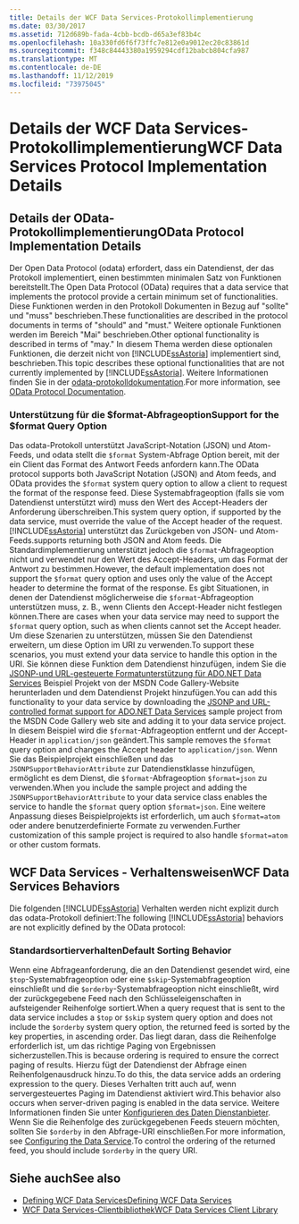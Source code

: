 ```yaml
---
title: Details der WCF Data Services-Protokollimplementierung
ms.date: 03/30/2017
ms.assetid: 712d689b-fada-4cbb-bcdb-d65a3ef83b4c
ms.openlocfilehash: 10a330fd6f6f73ffc7e812e0a9012ec20c83861d
ms.sourcegitcommit: f348c84443380a1959294cdf12babcb804cfa987
ms.translationtype: MT
ms.contentlocale: de-DE
ms.lasthandoff: 11/12/2019
ms.locfileid: "73975045"
---
```

# <a name="wcf-data-services-protocol-implementation-details"></a><span data-ttu-id="1a33e-102">Details der WCF Data Services-Protokollimplementierung</span><span class="sxs-lookup"><span data-stu-id="1a33e-102">WCF Data Services Protocol Implementation Details</span></span>
## <a name="odata-protocol-implementation-details"></a><span data-ttu-id="1a33e-103">Details der OData-Protokollimplementierung</span><span class="sxs-lookup"><span data-stu-id="1a33e-103">OData Protocol Implementation Details</span></span>  
 <span data-ttu-id="1a33e-104">Der Open Data Protocol (odata) erfordert, dass ein Datendienst, der das Protokoll implementiert, einen bestimmten minimalen Satz von Funktionen bereitstellt.</span><span class="sxs-lookup"><span data-stu-id="1a33e-104">The Open Data Protocol (OData) requires that a data service that implements the protocol provide a certain minimum set of functionalities.</span></span> <span data-ttu-id="1a33e-105">Diese Funktionen werden in den Protokoll Dokumenten in Bezug auf "sollte" und "muss" beschrieben.</span><span class="sxs-lookup"><span data-stu-id="1a33e-105">These functionalities are described in the protocol documents in terms of "should" and "must."</span></span> <span data-ttu-id="1a33e-106">Weitere optionale Funktionen werden im Bereich "Mai" beschrieben.</span><span class="sxs-lookup"><span data-stu-id="1a33e-106">Other optional functionality is described in terms of "may."</span></span> <span data-ttu-id="1a33e-107">In diesem Thema werden diese optionalen Funktionen, die derzeit nicht von [!INCLUDE[ssAstoria](../../../../includes/ssastoria-md.md)] implementiert sind, beschrieben.</span><span class="sxs-lookup"><span data-stu-id="1a33e-107">This topic describes these optional functionalities that are not currently implemented by [!INCLUDE[ssAstoria](../../../../includes/ssastoria-md.md)].</span></span> <span data-ttu-id="1a33e-108">Weitere Informationen finden Sie in der [odata-protokolldokumentation](https://go.microsoft.com/fwlink/?LinkID=184554).</span><span class="sxs-lookup"><span data-stu-id="1a33e-108">For more information, see [OData Protocol Documentation](https://go.microsoft.com/fwlink/?LinkID=184554).</span></span>  
  
### <a name="support-for-the-format-query-option"></a><span data-ttu-id="1a33e-109">Unterstützung für die $format-Abfrageoption</span><span class="sxs-lookup"><span data-stu-id="1a33e-109">Support for the $format Query Option</span></span>  
 <span data-ttu-id="1a33e-110">Das odata-Protokoll unterstützt JavaScript-Notation (JSON) und Atom-Feeds, und odata stellt die `$format` System-Abfrage Option bereit, mit der ein Client das Format des Antwort Feeds anfordern kann.</span><span class="sxs-lookup"><span data-stu-id="1a33e-110">The OData protocol supports both JavaScript Notation (JSON) and Atom feeds, and OData provides the `$format` system query option to allow a client to request the format of the response feed.</span></span> <span data-ttu-id="1a33e-111">Diese Systemabfrageoption (falls sie vom Datendienst unterstützt wird) muss den Wert des Accept-Headers der Anforderung überschreiben.</span><span class="sxs-lookup"><span data-stu-id="1a33e-111">This system query option, if supported by the data service, must override the value of the Accept header of the request.</span></span> [!INCLUDE[ssAstoria](../../../../includes/ssastoria-md.md)] <span data-ttu-id="1a33e-112">unterstützt das Zurückgeben von JSON- und Atom-Feeds.</span><span class="sxs-lookup"><span data-stu-id="1a33e-112">supports returning both JSON and Atom feeds.</span></span> <span data-ttu-id="1a33e-113">Die Standardimplementierung unterstützt jedoch die `$format`-Abfrageoption nicht und verwendet nur den Wert des Accept-Headers, um das Format der Antwort zu bestimmen.</span><span class="sxs-lookup"><span data-stu-id="1a33e-113">However, the default implementation does not support the `$format` query option and uses only the value of the Accept header to determine the format of the response.</span></span> <span data-ttu-id="1a33e-114">Es gibt Situationen, in denen der Datendienst möglicherweise die `$format`-Abfrageoption unterstützen muss, z. B., wenn Clients den Accept-Header nicht festlegen können.</span><span class="sxs-lookup"><span data-stu-id="1a33e-114">There are cases when your data service may need to support the `$format` query option, such as when clients cannot set the Accept header.</span></span> <span data-ttu-id="1a33e-115">Um diese Szenarien zu unterstützen, müssen Sie den Datendienst erweitern, um diese Option im URI zu verwenden.</span><span class="sxs-lookup"><span data-stu-id="1a33e-115">To support these scenarios, you must extend your data service to handle this option in the URI.</span></span> <span data-ttu-id="1a33e-116">Sie können diese Funktion dem Datendienst hinzufügen, indem Sie die [JSONP-und URL-gesteuerte Formatunterstützung für ADO.NET Data Services](https://go.microsoft.com/fwlink/?LinkId=208228) Beispiel Projekt von der MSDN Code Gallery-Website herunterladen und dem Datendienst Projekt hinzufügen.</span><span class="sxs-lookup"><span data-stu-id="1a33e-116">You can add this functionality to your data service by downloading the [JSONP and URL-controlled format support for ADO.NET Data Services](https://go.microsoft.com/fwlink/?LinkId=208228) sample project from the MSDN Code Gallery web site and adding it to your data service project.</span></span> <span data-ttu-id="1a33e-117">In diesem Beispiel wird die `$format`-Abfrageoption entfernt und der Accept-Header in `application/json` geändert.</span><span class="sxs-lookup"><span data-stu-id="1a33e-117">This sample removes the `$format` query option and changes the Accept header to `application/json`.</span></span> <span data-ttu-id="1a33e-118">Wenn Sie das Beispielprojekt einschließen und das `JSONPSupportBehaviorAttribute` zur Datendienstklasse hinzufügen, ermöglicht es dem Dienst, die `$format`-Abfrageoption `$format=json` zu verwenden.</span><span class="sxs-lookup"><span data-stu-id="1a33e-118">When you include the sample project and adding the `JSONPSupportBehaviorAttribute` to your data service class enables the service to handle the `$format` query option `$format=json`.</span></span> <span data-ttu-id="1a33e-119">Eine weitere Anpassung dieses Beispielprojekts ist erforderlich, um auch `$format=atom` oder andere benutzerdefinierte Formate zu verwenden.</span><span class="sxs-lookup"><span data-stu-id="1a33e-119">Further customization of this sample project is required to also handle `$format=atom` or other custom formats.</span></span>  
  
## <a name="wcf-data-services-behaviors"></a><span data-ttu-id="1a33e-120">WCF Data Services - Verhaltensweisen</span><span class="sxs-lookup"><span data-stu-id="1a33e-120">WCF Data Services Behaviors</span></span>  
 <span data-ttu-id="1a33e-121">Die folgenden [!INCLUDE[ssAstoria](../../../../includes/ssastoria-md.md)] Verhalten werden nicht explizit durch das odata-Protokoll definiert:</span><span class="sxs-lookup"><span data-stu-id="1a33e-121">The following [!INCLUDE[ssAstoria](../../../../includes/ssastoria-md.md)] behaviors are not explicitly defined by the OData protocol:</span></span>  
  
### <a name="default-sorting-behavior"></a><span data-ttu-id="1a33e-122">Standardsortierverhalten</span><span class="sxs-lookup"><span data-stu-id="1a33e-122">Default Sorting Behavior</span></span>  
 <span data-ttu-id="1a33e-123">Wenn eine Abfrageanforderung, die an den Datendienst gesendet wird, eine `$top`-Systemabfrageoption oder eine `$skip`-Systemabfrageoption einschließt und die `$orderby`-Systemabfrageoption nicht einschließt, wird der zurückgegebene Feed nach den Schlüsseleigenschaften in aufsteigender Reihenfolge sortiert.</span><span class="sxs-lookup"><span data-stu-id="1a33e-123">When a query request that is sent to the data service includes a `$top` or `$skip` system query option and does not include the `$orderby` system query option, the returned feed is sorted by the key properties, in ascending order.</span></span> <span data-ttu-id="1a33e-124">Das liegt daran, dass die Reihenfolge erforderlich ist, um das richtige Paging von Ergebnissen sicherzustellen.</span><span class="sxs-lookup"><span data-stu-id="1a33e-124">This is because ordering is required to ensure the correct paging of results.</span></span> <span data-ttu-id="1a33e-125">Hierzu fügt der Datendienst der Abfrage einen Reihenfolgenausdruck hinzu.</span><span class="sxs-lookup"><span data-stu-id="1a33e-125">To do this, the data service adds an ordering expression to the query.</span></span> <span data-ttu-id="1a33e-126">Dieses Verhalten tritt auch auf, wenn servergesteuertes Paging im Datendienst aktiviert wird.</span><span class="sxs-lookup"><span data-stu-id="1a33e-126">This behavior also occurs when server-driven paging is enabled in the data service.</span></span> <span data-ttu-id="1a33e-127">Weitere Informationen finden Sie unter [Konfigurieren des Daten Dienstanbieter](configuring-the-data-service-wcf-data-services.md). Wenn Sie die Reihenfolge des zurückgegebenen Feeds steuern möchten, sollten Sie `$orderby` in den Abfrage-URI einschließen.</span><span class="sxs-lookup"><span data-stu-id="1a33e-127">For more information, see [Configuring the Data Service](configuring-the-data-service-wcf-data-services.md).To control the ordering of the returned feed, you should include `$orderby` in the query URI.</span></span>  
  
## <a name="see-also"></a><span data-ttu-id="1a33e-128">Siehe auch</span><span class="sxs-lookup"><span data-stu-id="1a33e-128">See also</span></span>

- [<span data-ttu-id="1a33e-129">Defining WCF Data Services</span><span class="sxs-lookup"><span data-stu-id="1a33e-129">Defining WCF Data Services</span></span>](defining-wcf-data-services.md)
- [<span data-ttu-id="1a33e-130">WCF Data Services-Clientbibliothek</span><span class="sxs-lookup"><span data-stu-id="1a33e-130">WCF Data Services Client Library</span></span>](wcf-data-services-client-library.md)
